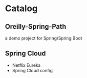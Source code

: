 # Catalog

## Oreilly-Spring-Path

a demo project for Spring/Spring Boot

## Spring Cloud

- Netflix Eureka
- Spring Cloud config
  
